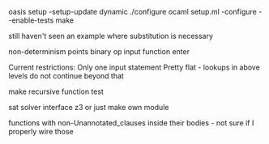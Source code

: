 oasis setup -setup-update dynamic
./configure
ocaml setup.ml -configure --enable-tests
make

still haven't seen an example where substitution is necessary


non-determinism points
binary op
input
function enter



Current restrictions:
Only one input statement
Pretty flat - lookups in above levels do not continue beyond that

make recursive function test

sat solver interface
z3
or just make own module

functions with non-Unannotated_clauses inside their bodies - not sure if I properly wire those

